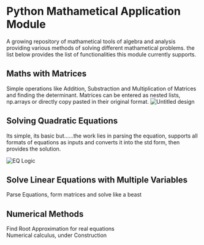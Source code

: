 # Python Mathametical Application Module
A growing repository of mathametical tools of algebra and analysis providing various methods of solving different mathametical problems. the list below provides the list of functionalities this module currently supports.
## Maths with Matrices
Simple operations like Addition, Substraction and Multiplication of Matrices and finding the determinant. Matrices can be entered as nested lists, np.arrays or directly copy pasted in their original format.
![Untitled design](https://github.com/recursioncat/Python-Mathametical-Application-Model/assets/125457882/bbc5a9e7-9bc0-47c1-9980-b37f564d5500)

## Solving Quadratic Equations
Its simple, its basic but......the work lies in parsing the equation, supports all formats of equations as inputs and converts it into the std form, then provides the solution.

![EQ Logic](https://github.com/recursioncat/Python-Mathametical-Application-Model/assets/125457882/89bd162c-4c2f-431c-bb8f-ca401751a6f6)

## Solve Linear Equations with Multiple Variables 
Parse Equations, form matrices and solve like a beast

## Numerical Methods
Find Root Approximation for real equations<br>
Numerical calculus, under Construction

